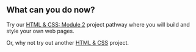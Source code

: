 ## What can you do now?

Try our [HTML & CSS: Module 2](https://projects.raspberrypi.org/en/pathways/webdev-module-2) project pathway where you will build and style your own web pages.

Or, why not try out another [HTML & CSS](https://projects.raspberrypi.org/en/projects?software%5B%5D=html-css-javascript) project.